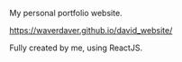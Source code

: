 My personal portfolio website.

https://waverdaver.github.io/david_website/

Fully created by me, using ReactJS.
